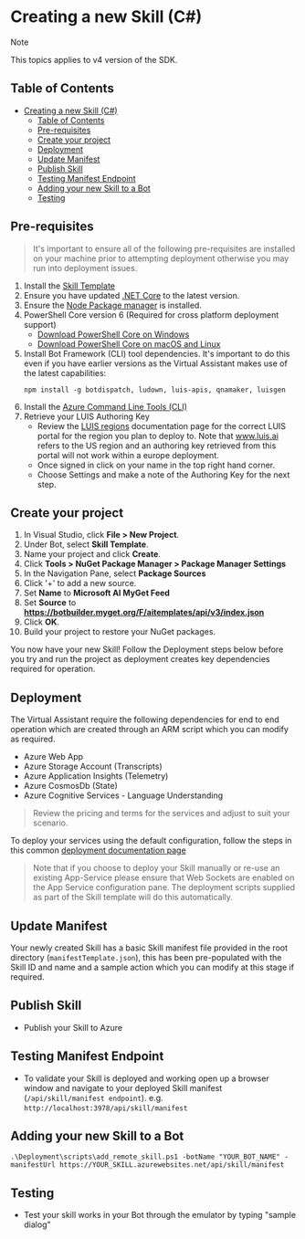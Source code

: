 # Creating a new Skill (C#)

> [!NOTE]
> This topics applies to v4 version of the SDK.

## Table of Contents
- [Creating a new Skill (C#)](#creating-a-new-skill-c)
  - [Table of Contents](#table-of-contents)
  - [Pre-requisites](#pre-requisites)
  - [Create your project](#create-your-project)
  - [Deployment](#deployment)
  - [Update Manifest](#update-manifest)
  - [Publish Skill](#publish-skill)
  - [Testing Manifest Endpoint](#testing-manifest-endpoint)
  - [Adding your new Skill to a Bot](#adding-your-new-skill-to-a-bot)
  - [Testing](#testing)
  
## Pre-requisites
> It's important to ensure all of the following pre-requisites are installed on your machine prior to attempting deployment otherwise you may run into deployment issues.

1. Install the [Skill Template](TBC)
1. Ensure you have updated [.NET Core](https://www.microsoft.com/net/download) to the latest version.  
1. Ensure the [Node Package manager](https://nodejs.org/en/) is installed.
1. PowerShell Core version 6 (Required for cross platform deployment support)
   * [Download PowerShell Core on Windows](https://aka.ms/getps6-windows)
   * [Download PowerShell Core on macOS and Linux](https://aka.ms/getps6-linux)
1. Install  Bot Framework (CLI) tool dependencies. It's important to do this even if you have earlier versions as the Virtual Assistant makes use of the latest capabilities: 
   ```
   npm install -g botdispatch, ludown, luis-apis, qnamaker, luisgen
   ```
1. Install the [Azure Command Line Tools (CLI)](https://docs.microsoft.com/en-us/cli/azure/install-azure-cli-windows?view=azure-cli-latest)
1. Retrieve your LUIS Authoring Key
   - Review the [LUIS regions](https://docs.microsoft.com/en-us/azure/cognitive-services/luis/luis-reference-regions) documentation page for the correct LUIS portal for the region you plan to deploy to. Note that www.luis.ai refers to the US region and an authoring key retrieved from this portal will not work within a europe deployment. 
   - Once signed in click on your name in the top right hand corner.
   - Choose Settings and make a note of the Authoring Key for the next step.

## Create your project

1. In Visual Studio, click **File > New Project**.
2. Under Bot, select **Skill Template**.
3. Name your project and click **Create**.
4. Click **Tools > NuGet Package Manager > Package Manager Settings**
5. In the Navigation Pane, select **Package Sources**
6. Click '+' to add a new source.
7. Set **Name** to **Microsoft AI MyGet Feed**
8. Set **Source** to **https://botbuilder.myget.org/F/aitemplates/api/v3/index.json**
9. Click **OK**.
10. Build your project to restore your NuGet packages.

You now have your new Skill! Follow the Deployment steps below before you try and run the project as deployment creates key dependencies required for operation.

## Deployment

The Virtual Assistant require the following dependencies for end to end operation which are created through an ARM script which you can modify as required.

- Azure Web App
- Azure Storage Account (Transcripts)
- Azure Application Insights (Telemetry)
- Azure CosmosDb (State)
- Azure Cognitive Services - Language Understanding

> Review the pricing and terms for the services and adjust to suit your scenario.

To deploy your services using the default configuration, follow the steps in this common [deployment documentation page](/docs/virtual-assistant/common/deploymentsteps.md)

> Note that if you choose to deploy your Skill manually or re-use an existing App-Service please ensure that Web Sockets are enabled on the App Service configuration pane. The deployment scripts supplied as part of the Skill template will do this automatically.

## Update Manifest

Your newly created Skill has a basic Skill manifest file provided in the root directory (`manifestTemplate.json`), this has been pre-populated with the Skill ID and name and a sample action which you can modify at this stage if required.

## Publish Skill

- Publish your Skill to Azure

## Testing Manifest Endpoint

- To validate your Skill is deployed and working open up a browser window and navigate to your deployed Skill manifest (`/api/skill/manifest endpoint`). e.g.  `http://localhost:3978/api/skill/manifest`

## Adding your new Skill to a Bot

```
.\Deployment\scripts\add_remote_skill.ps1 -botName "YOUR_BOT_NAME" -manifestUrl https://YOUR_SKILL.azurewebsites.net/api/skill/manifest
```

## Testing

- Test your skill works in your Bot through the emulator by typing "sample dialog"